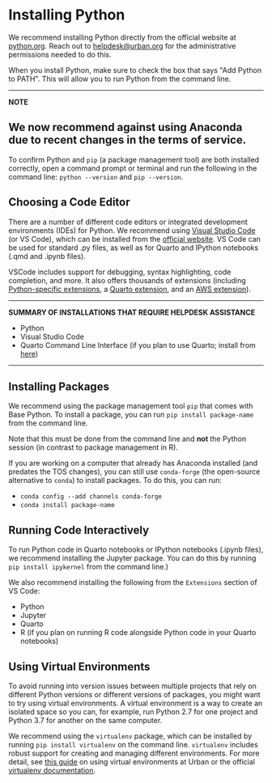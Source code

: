 # Installing Python

We recommend installing Python directly from the official website at [python.org](https://www.python.org/downloads/). Reach out to helpdesk@urban.org for the administrative permissions needed to do this. 

When you install Python, make sure to check the box that says "Add Python to PATH". This will allow you to run Python from the command line.

---
**NOTE**

We now recommend against using Anaconda due to recent changes in the terms of service.
---


To confirm Python and `pip` (a package management tool) are both installed correctly, open a command prompt or terminal and run the following in the command line:
`python --version` and `pip --version`.

## Choosing a Code Editor  

There are a number of different code editors or integrated development environments (IDEs) for Python. We recommend using [Visual Studio Code](https://code.visualstudio.com/) (or VS Code), which can be installed  from the [official website](https://code.visualstudio.com/download). VS Code can be used for standard .py files, as well as for Quarto and IPython notebooks (.qmd and .ipynb files).

VSCode includes support for debugging, syntax highlighting, code completion, and more. It also offers thousands of extensions (including [Python-specific extensions](https://code.visualstudio.com/docs/languages/python), a [Quarto extension](https://quarto.org/docs/tools/vscode.html), and an [AWS extension](https://aws.amazon.com/visualstudiocode/)).  


---
**SUMMARY OF INSTALLATIONS THAT REQUIRE HELPDESK ASSISTANCE**

- Python
- Visual Studio Code
- Quarto Command Line Interface (if you plan to use Quarto; install from [here]((https://quarto.org/docs/get-started/)))
---

## Installing Packages 

We recommend using the package management tool `pip` that comes with Base Python. To install a package, you can run `pip install package-name` from the command line.

Note that this must be done from the command line and **not** the Python session (in contrast to package management in R).

If you are working on a computer that already has Anaconda installed (and predates the TOS changes), you can still use `conda-forge` (the open-source alternative to `conda`) to install packages. To do this, you can run:
- `conda config --add channels conda-forge`
- `conda install package-name`

## Running Code Interactively
To run Python code in Quarto notebooks or IPython notebooks (.ipynb files), we recommend installing the Jupyter package. You can do this by running `pip install ipykernel` from the command line.)

We also recommend installing the following from the `Extensions` section of VS Code:
- Python
- Jupyter
- Quarto
- R (if you plan on running R code alongside Python code in your Quarto notebooks)

## Using Virtual Environments 
 
To avoid running into version issues between multiple projects that rely on different Python versions or different versions of packages, you might want to try using virtual environments. A virtual environment is a way to create an isolated space so you can, for example, run Python 2.7 for one project and Python 3.7 for another on the same computer. 

We recommend using the `virtualenv` package, which can be installed by running `pip install virtualenv` on the command line. `virtualenv` includes robust support for creating and managing different environments. For more detail, see [this guide](https://ui-research.github.io/reproducibility-at-urban/virtual-environments.html) on using virtual environments at Urban or the official [virtualenv documentation](https://virtualenv.pypa.io/en/latest/).